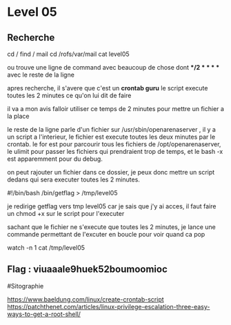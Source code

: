 # Level 05

## Recherche

cd / 
find / mail
cd /rofs/var/mail cat level05

ou trouve une ligne de command avec beaucoup de chose dont __*/2 * * * *__ avec le reste de la ligne

apres recherche, il s'avere que c'est un __crontab guru__ le script execute toutes les 2 minutes ce qu'on lui dit de faire

il va a mon avis falloir utiliser ce temps de 2 minutes pour mettre un fichier a la place

le reste de la ligne parle d'un fichier sur /usr/sbin/openarenaserver , il y a un script a l'interieur, le fichier est execute toutes les deux minutes par le crontab. le for est pour parcourir tous les fichiers de /opt/openarenaserver, le ulimit pour passer les fichiers qui prendraient trop de temps, et le bash -x est apparemment pour du debug.

on peut rajouter un fichier dans ce dossier, je peux donc mettre un script dedans qui sera executer toutes les 2 minutes.

#!/bin/bash
/bin/getflag > /tmp/level05

je redirige getflag vers tmp level05 car je sais que j'y ai acces, il faut faire un chmod +x sur le script pour l'executer

sachant que le fichier ne s'execute que toutes les 2 minutes, je lance une commande permettant de l'excuter en boucle pour voir quand ca pop

watch -n 1 cat /tmp/level05

## Flag : viuaaale9huek52boumoomioc


#Sitographie

https://www.baeldung.com/linux/create-crontab-script
https://patchthenet.com/articles/linux-privilege-escalation-three-easy-ways-to-get-a-root-shell/